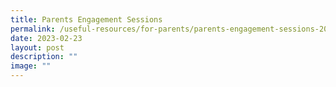 ```yaml
---
title: Parents Engagement Sessions
permalink: /useful-resources/for-parents/parents-engagement-sessions-2022/
date: 2023-02-23
layout: post
description: ""
image: ""
---
```


